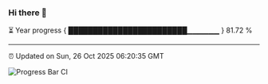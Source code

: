 ### Hi there 👋

⏳ Year progress { ████████████████████████▁▁▁▁▁▁ } 81.72 %

---

⏰ Updated on Sun, 26 Oct 2025 06:20:35 GMT

![Progress Bar CI](https://github.com/liununu/liununu/workflows/Progress%20Bar%20CI/badge.svg)
